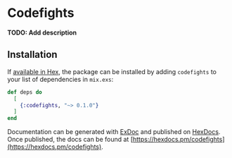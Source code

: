 # Codefights

**TODO: Add description**

## Installation

If [available in Hex](https://hex.pm/docs/publish), the package can be installed
by adding `codefights` to your list of dependencies in `mix.exs`:

```elixir
def deps do
  [
    {:codefights, "~> 0.1.0"}
  ]
end
```

Documentation can be generated with [ExDoc](https://github.com/elixir-lang/ex_doc)
and published on [HexDocs](https://hexdocs.pm). Once published, the docs can
be found at [https://hexdocs.pm/codefights](https://hexdocs.pm/codefights).

